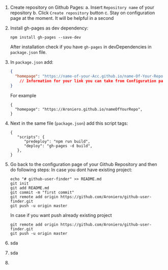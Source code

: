 1. Create repository on Github Pages:
    a. Insert `Repository name` of your repository
    b. Click `Create repository` button
    c. Stay on configuration page at the moment. It will be helpful in a second

2. Install gh-pages as dev dependency:

    ```
    npm install gh-pages --save-dev
    ```

    After installation check if you have `gh-pages` in devDependencies in `package.json` file.

3. In `package.json` add:

    ```json
    {
      "homepage": "https://name-of-your-Acc.github.io/name-Of-Your-Repo",  
        // Information for your link you can take from Configuration page.
    }
    ```

    For example

    ```
    {
      "homepage": "https://Aroniero.github.io/nameOfYourRepo", 
    }
    ```

4. Next in the same file (`package.json`) add this script tags:

    ```
    {
       "scripts": {
          "predeploy": "npm run build",
          "deploy": "gh-pages -d build",
       },
    }
    ```

5. Go back to the configuration page of your Github Repository and then do following steps:
    In case you dont have existing project:

    ```
    echo "# github-user-finder" >> README.md
    git init
    git add README.md
    git commit -m "first commit"
    git remote add origin https://github.com/Aroniero/github-user-finder.git
    git push -u origin master
    ```

    In case if you want push already existing project

    ```
    git remote add origin https://github.com/Aroniero/github-user-finder.git
    git push -u origin master
    ```

    

6. sda

7. sda

8. 

